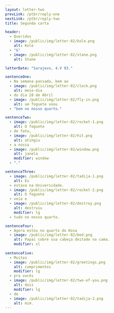 ```yaml
---
layout: letter-two
prevLink: /ptbr/reply-one
nextLink: /ptbr/reply-two
title: Segunda carta

header: 
  - Queridos
  - image: /public/img/letter-02/kole.png
    alt: Kole
  - "&"
  - image: /public/img/letter-02/stane.png
    alt: Stane

letterDate: "Sarajevo, 4.V 93."

sentenceOne:
  - Na semana passada, bem ao
  - image: /public/img/letter-02/clock.png
    alt: meio-dia
  - do dia 28 de Abril
  - image: /public/img/letter-02/fly-in.png
    alt: um foguete voou
  - "bem no nosso quarto."

sentenceTwo:
  - image: /public/img/letter-02/rocket-1.png
    alt: O foguete
  - de fato,
  - image: /public/img/letter-02/hit.png
    alt: atingiu
  - a nossa
  - image: /public/img/letter-02/window.png
    alt: janela
    modifier: window
  - "."

sentenceThree:
  - image: /public/img/letter-02/tadija-1.png
    alt: Eu
  - estava na Universidade.
  - image: /public/img/letter-02/rocket-2.png
    alt: O foguete
  - veio e
  - image: /public/img/letter-02/destroy.png
    alt: destruiu
    modifier: lg
  - tudo no nosso quarto.

sentenceFour:
  - Agora estou no quarto do Kosa
  - image: /public/img/letter-02/bed.png
    alt: Papai cobre sua cabeça deitado na cama.
    modifier: xl
   
sentenceFive:
  - Muitos
  - image: /public/img/letter-02/greetings.png
    alt: cumprimentos
    modifier: lg
  - pra vocês
  - image: /public/img/letter-02/two-of-you.png
    alt: dois
    modifier: lg
  - de
  - image: /public/img/letter-02/tadija-2.png
    alt: mim.
---
```

